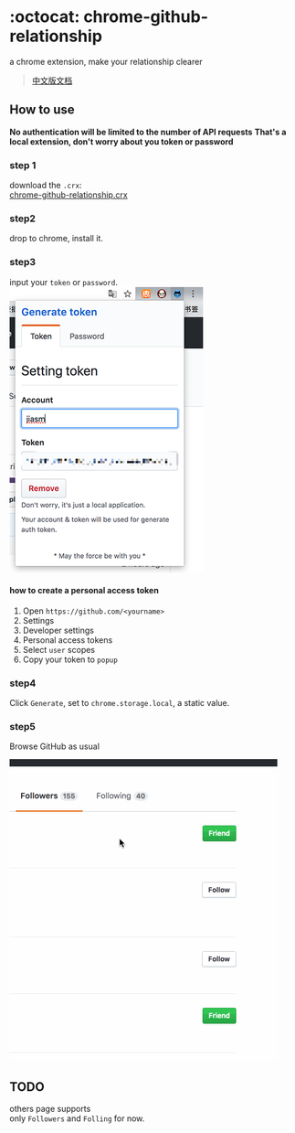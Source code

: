 # :octocat: chrome-github-relationship
a chrome extension, make your relationship clearer

> [中文版文档](README_cn.md)

## How to use

**No authentication will be limited to the number of API requests**
**That's a local extension, don't worry about you token or password**

### step 1

download the `.crx`:  
[chrome-github-relationship.crx](/dist/chrome-github-relationship.crx)

### step2

drop to chrome, install it.

### step3

input your `token` or `password`.  
![](/dist/example.png)

#### how to create a personal access token

1. Open `https://github.com/<yourname>`
2. Settings
3. Developer settings
4. Personal access tokens
5. Select `user` scopes
6. Copy your token to `popup`

### step4

Click `Generate`, set to `chrome.storage.local`, a static value.

### step5

Browse GitHub as usual

![](/dist/example.gif)

## TODO

others page supports  
only `Followers` and `Folling` for now.
